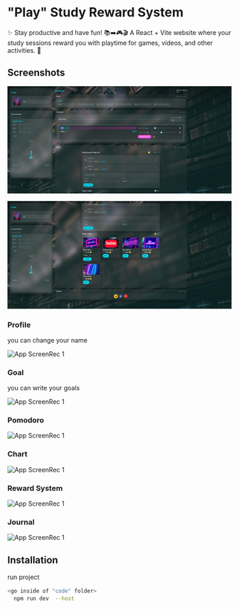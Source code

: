 
# "Play" Study Reward System

✨ Stay productive and have fun! 📚➡️🎮🎬 A React + Vite website where your study sessions reward you with playtime for games, videos, and other activities. 🚀

## Screenshots

![App Screenshot 1](https://github.com/im-w/Play_Study_Reward_System_Website/blob/main/Documents/Screenshot%201.png?raw=true)

![App Screenshot 2](https://github.com/im-w/Play_Study_Reward_System_Website/blob/main/Documents/Screenshot%202.png?raw=true)

### Profile

you can change your name

![App ScreenRec 1](https://github.com/im-w/Play_Study_Reward_System_Website/blob/main/Documents/Recording-profile.gif)

### Goal

you can write your goals

![App ScreenRec 1](https://github.com/im-w/Play_Study_Reward_System_Website/blob/main/Documents/Recording-goal.gif)

### Pomodoro

![App ScreenRec 1](https://github.com/im-w/Play_Study_Reward_System_Website/blob/main/Documents/Recording-pomodoro.gif)

### Chart

![App ScreenRec 1](https://github.com/im-w/Play_Study_Reward_System_Website/blob/main/Documents/Recording-chart.gif)

### Reward System

![App ScreenRec 1](https://github.com/im-w/Play_Study_Reward_System_Website/blob/main/Documents/Recording-rewardSystem.gif)

### Journal

![App ScreenRec 1](https://github.com/im-w/Play_Study_Reward_System_Website/blob/main/Documents/Recording-journal.gif)


## Installation

run project

```bash
<go inside of "code" folder>
  npm run dev  --host
```
    